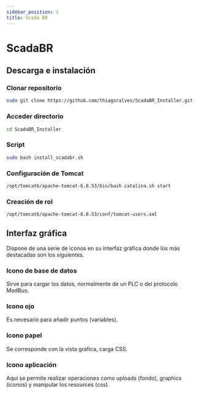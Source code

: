 ```yaml
---
sidebar_position: 1
title: Scada BR
---
```


# ScadaBR
## Descarga e instalación
### Clonar repositorio
```bash
sudo git clone https://github.com/thiagoralves/ScadaBR_Installer.git
```

### Acceder directorio
```bash
cd ScadaBR_Installer
```

### Script
```bash
sudo bash install_scadabr.sh
```

### Configuración de Tomcat
```bash
/opt/tomcat6/apache-tomcat-6.0.53/bin/bash catalina.sh start
```

### Creación de rol
```bash
/opt/tomcat6/apache-tomcat-6.0.53/conf/tomcat-users.xml
```

## Interfaz gráfica
Dispone de una serie de iconos en su interfaz gráfica donde los más destacadas son los siguientes.

### Icono de base de datos
Sirve para cargar los datos, normalmente de un PLC o del protocolo ModBus.

### Icono ojo
Es necesario para añadir puntos (variables).

### Icono papel
Se corresponde con la vista gráfica, carga CSS.

### Icono aplicación
Aquí se permite realizar operaciones como uploads (fondo), graphics (iconos) y manipular los resources (css).
